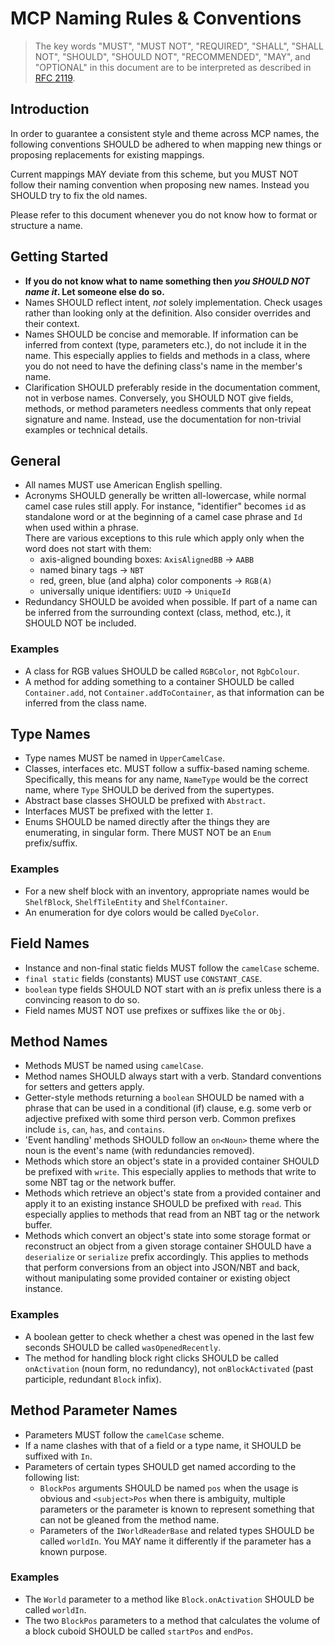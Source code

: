 MCP Naming Rules & Conventions
==============================

> The key words "MUST", "MUST NOT", "REQUIRED", "SHALL", "SHALL NOT", "SHOULD", "SHOULD NOT", "RECOMMENDED",  "MAY", and "OPTIONAL" in this document are to be interpreted as described in [RFC 2119](https://tools.ietf.org/html/rfc2119).

Introduction
------------
In order to guarantee a consistent style and theme across MCP names, the following conventions
SHOULD be adhered to when mapping new things or proposing replacements for existing mappings.

Current mappings MAY deviate from this scheme, but you MUST NOT follow their naming convention when proposing new names. Instead you SHOULD try to fix the old names.

Please refer to this document whenever you do not know how to format or structure a name.

Getting Started
---------------
 - **If you do not know what to name something then *you SHOULD NOT name it*. Let someone else do so.**
 - Names SHOULD reflect intent, *not* solely implementation. Check usages rather than looking only at the definition.
   Also consider overrides and their context.
 - Names SHOULD be concise and memorable. If information can be inferred from context (type, parameters etc.),
   do not include it in the name. This especially applies to fields and methods in a class, where you do not
   need to have the defining class's name in the member's name.
 - Clarification SHOULD preferably reside in the documentation comment, not in verbose names. Conversely, you SHOULD NOT give fields, methods, or method parameters needless comments that only repeat signature and name. Instead, use the documentation
   for non-trivial examples or technical details.

General
-------
 - All names MUST use American English spelling.
 - Acronyms SHOULD generally be written all-lowercase, while normal camel case rules still apply.
   For instance, "identifier" becomes `id` as standalone word or at the beginning of a camel case phrase and
   `Id` when used within a phrase.<br>
   There are various exceptions to this rule which apply only when the word does not start with them:
     - axis-aligned bounding boxes: `AxisAlignedBB` → `AABB`
     - named binary tags → `NBT`
     - red, green, blue (and alpha) color components → `RGB(A)`
     - universally unique identifiers: `UUID` → `UniqueId`
 - Redundancy SHOULD be avoided when possible. If part of a name can be inferred from the surrounding context (class, method, etc.), it SHOULD NOT be included.

### Examples
 - A class for RGB values SHOULD be called `RGBColor`, not `RgbColour`.
 - A method for adding something to a container SHOULD be called `Container.add`, not `Container.addToContainer`, as that information can be inferred from the class name.

Type Names
----------
 - Type names MUST be named in `UpperCamelCase`.
 - Classes, interfaces etc. MUST follow a suffix-based naming scheme.
   Specifically, this means for any name, `NameType` would be the correct name, where `Type` SHOULD be
   derived from the supertypes.
 - Abstract base classes SHOULD be prefixed with `Abstract`.
 - Interfaces MUST be prefixed with the letter `I`.
 - Enums SHOULD be named directly after the things they are enumerating, in singular form.
   There MUST NOT be an `Enum` prefix/suffix.

### Examples
 - For a new shelf block with an inventory, appropriate names would be `ShelfBlock`, `ShelfTileEntity` and
   `ShelfContainer`.
 - An enumeration for dye colors would be called `DyeColor`.

Field Names
-----------
 - Instance and non-final static fields MUST follow the `camelCase` scheme.
 - `final static` fields (constants) MUST use `CONSTANT_CASE`.
 - `boolean` type fields SHOULD NOT start with an *is* prefix unless there is a convincing reason to do so.
 - Field names MUST NOT use prefixes or suffixes like `the` or `Obj`.

Method Names
------------
 - Methods MUST be named using `camelCase`.
 - Method names SHOULD always start with a verb. Standard conventions for setters and getters apply.
 - Getter-style methods returning a `boolean` SHOULD be named with a phrase that can be used
   in a conditional (if) clause, e.g. some verb or adjective prefixed with some third person verb.
   Common prefixes include `is`, `can`, `has`, and `contains`.
 - 'Event handling' methods SHOULD follow an `on<Noun>` theme where the noun is the event's name
   (with redundancies removed).
 - Methods which store an object's state in a provided container SHOULD be prefixed with `write`.
   This especially applies to methods that write to some NBT tag or the network buffer.
 - Methods which retrieve an object's state from a provided container and apply it to an existing instance
   SHOULD be prefixed with `read`. This especially applies to methods that read from an NBT tag or
   the network buffer.
 - Methods which convert an object's state into some storage format or reconstruct an object from a given
   storage container SHOULD have a `deserialize` or `serialize` prefix accordingly.
   This applies to methods that perform conversions from an object into JSON/NBT and back,
   without manipulating some provided container or existing object instance.

### Examples
 - A boolean getter to check whether a chest was opened in the last few seconds SHOULD be called `wasOpenedRecently`.
 - The method for handling block right clicks SHOULD be called `onActivation` (noun form, no redundancy),
   not `onBlockActivated` (past participle, redundant `Block` infix).

Method Parameter Names
----------------------
 - Parameters MUST follow the `camelCase` scheme.
 - If a name clashes with that of a field or a type name, it SHOULD be suffixed with `In`.
 - Parameters of certain types SHOULD get named according to the following list:
     - `BlockPos` arguments SHOULD be named `pos` when the usage is obvious and `<subject>Pos` when
       there is ambiguity, multiple parameters or the parameter is known to represent something that can not be gleaned from the method name.
     - Parameters of the `IWorldReaderBase` and related types SHOULD be called `worldIn`. You MAY name it differently if the parameter has a known purpose.

### Examples
 - The `World` parameter to a method like `Block.onActivation` SHOULD be called `worldIn`.
 - The two `BlockPos` parameters to a method that calculates the volume of a block cuboid SHOULD be called `startPos` and `endPos`.